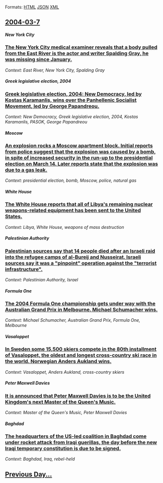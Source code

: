 
Formats: [HTML](2004/03/7/index.html)  [JSON](2004/03/7/index.json)  [XML](2004/03/7/index.xml)  

## [2004-03-7](/news/2004/03/7/index.md)

##### New York City
### [ The New York City medical examiner reveals that a body pulled from the East River is the actor and writer Spalding Gray, he was missing since January. ](/news/2004/03/7/the-new-york-city-medical-examiner-reveals-that-a-body-pulled-from-the-east-river-is-the-actor-and-writer-spalding-gray-he-was-missing-sin.md)
_Context: East River, New York City, Spalding Gray_

##### Greek legislative election, 2004
### [ Greek legislative election, 2004: New Democracy, led by Kostas Karamanlis, wins over the Panhellenic Socialist Movement, led by George Papandreou.](/news/2004/03/7/greek-legislative-election-2004-new-democracy-led-by-kostas-karamanlis-wins-over-the-panhellenic-socialist-movement-led-by-george-papa.md)
_Context: New Democracy, Greek legislative election, 2004, Kostas Karamanlis, PASOK, George Papandreou_

##### Moscow
### [ An explosion rocks a Moscow apartment block. Initial reports from police suggest that the explosion was caused by a bomb, in spite of increased security in the run-up to the presidential election on March 14. Later reports state that the explosion was due to a gas leak. ](/news/2004/03/7/an-explosion-rocks-a-moscow-apartment-block-initial-reports-from-police-suggest-that-the-explosion-was-caused-by-a-bomb-in-spite-of-incre.md)
_Context: presidential election, bomb, Moscow, police, natural gas_

##### White House
### [ The White House reports that all of Libya's remaining nuclear weapons-related equipment has been sent to the United States. ](/news/2004/03/7/the-white-house-reports-that-all-of-libya-s-remaining-nuclear-weapons-related-equipment-has-been-sent-to-the-united-states.md)
_Context: Libya, White House, weapons of mass destruction_

##### Palestinian Authority
### [ Palestinian sources say that 14 people died after an Israeli raid into the refugee camps of al-Bureij and Nusseirat. Israeli sources say it was a "pinpoint" operation against the "terrorist infrastructure". ](/news/2004/03/7/palestinian-sources-say-that-14-people-died-after-an-israeli-raid-into-the-refugee-camps-of-al-bureij-and-nusseirat-israeli-sources-say-it.md)
_Context: Palestinian Authority, Israel_

##### Formula One
### [ The 2004 Formula One championship gets under way with the Australian Grand Prix in Melbourne. Michael Schumacher wins. ](/news/2004/03/7/the-2004-formula-one-championship-gets-under-way-with-the-australian-grand-prix-in-melbourne-michael-schumacher-wins.md)
_Context: Michael Schumacher, Australian Grand Prix, Formula One, Melbourne_

##### Vasaloppet
### [ In Sweden some 15,500 skiers compete in the 80th installment of Vasaloppet, the oldest and longest cross-country ski race in the world. Norwegian Anders Aukland wins. ](/news/2004/03/7/in-sweden-some-15-500-skiers-compete-in-the-80th-installment-of-vasaloppet-the-oldest-and-longest-cross-country-ski-race-in-the-world-nor.md)
_Context: Vasaloppet, Anders Aukland, cross-country skiers_

##### Peter Maxwell Davies
### [ It is announced that Peter Maxwell Davies is to be the United Kingdom's next Master of the Queen's Music. ](/news/2004/03/7/it-is-announced-that-peter-maxwell-davies-is-to-be-the-united-kingdom-s-next-master-of-the-queen-s-music.md)
_Context: Master of the Queen's Music, Peter Maxwell Davies_

##### Baghdad
### [ The headquarters of the US-led coalition in Baghdad come under rocket attack from Iraqi guerillas, the day before the new Iraqi temporary constitution is due to be signed. ](/news/2004/03/7/the-headquarters-of-the-us-led-coalition-in-baghdad-come-under-rocket-attack-from-iraqi-guerillas-the-day-before-the-new-iraqi-temporary-c.md)
_Context: Baghdad, Iraq, rebel-held_

## [Previous Day...](/news/2004/03/6/index.md)

